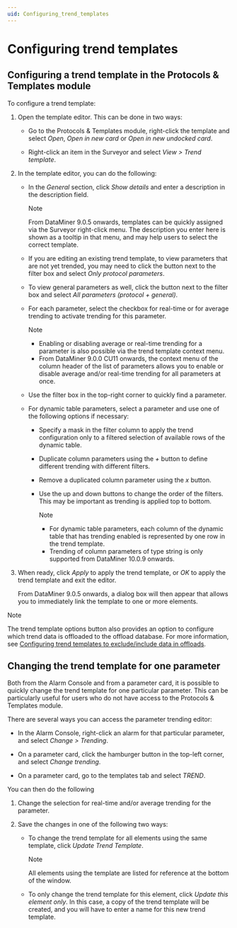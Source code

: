 ```yaml
---
uid: Configuring_trend_templates
---
```


# Configuring trend templates

## Configuring a trend template in the Protocols & Templates module

To configure a trend template:

1. Open the template editor. This can be done in two ways:

   - Go to the Protocols & Templates module, right-click the template and select *Open*, *Open in new card* or *Open in new undocked card*.

   - Right-click an item in the Surveyor and select *View \> Trend template*.

1. In the template editor, you can do the following:

   - In the *General* section, click *Show details* and enter a description in the description field.

     > [!NOTE]
     > From DataMiner 9.0.5 onwards, templates can be quickly assigned via the Surveyor right-click menu. The description you enter here is shown as a tooltip in that menu, and may help users to select the correct template.

   - If you are editing an existing trend template, to view parameters that are not yet trended, you may need to click the button next to the filter box and select *Only protocol parameters*.

   - To view general parameters as well, click the button next to the filter box and select *All parameters (protocol + general)*.

   - For each parameter, select the checkbox for real-time or for average trending to activate trending for this parameter.

     > [!NOTE]
     >
     > - Enabling or disabling average or real-time trending for a parameter is also possible via the trend template context menu.
     > - From DataMiner 9.0.0 CU11 onwards, the context menu of the column header of the list of parameters allows you to enable or disable average and/or real-time trending for all parameters at once.

   - Use the filter box in the top-right corner to quickly find a parameter.

   - For dynamic table parameters, select a parameter and use one of the following options if necessary:

     - Specify a mask in the filter column to apply the trend configuration only to a filtered selection of available rows of the dynamic table.

     - Duplicate column parameters using the *+* button to define different trending with different filters.

     - Remove a duplicated column parameter using the *x* button.

     - Use the up and down buttons to change the order of the filters. This may be important as trending is applied top to bottom.

       > [!NOTE]
       >
       > - For dynamic table parameters, each column of the dynamic table that has trending enabled is represented by one row in the trend template.
       > - Trending of column parameters of type string is only supported from DataMiner 10.0.9 onwards.

1. When ready, click *Apply* to apply the trend template, or *OK* to apply the trend template and exit the editor.

   From DataMiner 9.0.5 onwards, a dialog box will then appear that allows you to immediately link the template to one or more elements.

> [!NOTE]
> The trend template options button also provides an option to configure which trend data is offloaded to the offload database. For more information, see [Configuring trend templates to exclude/include data in offloads](xref:Configuring_data_offloads#configuring-trend-templates-to-excludeinclude-data-in-offloads).

## Changing the trend template for one parameter

Both from the Alarm Console and from a parameter card, it is possible to quickly change the trend template for one particular parameter. This can be particularly useful for users who do not have access to the Protocols & Templates module.

There are several ways you can access the parameter trending editor:

- In the Alarm Console, right-click an alarm for that particular parameter, and select *Change > Trending*.

- On a parameter card, click the hamburger button in the top-left corner, and select *Change trending*.

- On a parameter card, go to the templates tab and select *TREND*.

You can then do the following

1. Change the selection for real-time and/or average trending for the parameter.

1. Save the changes in one of the following two ways:

   - To change the trend template for all elements using the same template, click *Update Trend Template*.

     > [!NOTE]
     > All elements using the template are listed for reference at the bottom of the window.

   - To only change the trend template for this element, click *Update this element only*. In this case, a copy of the trend template will be created, and you will have to enter a name for this new trend template.
